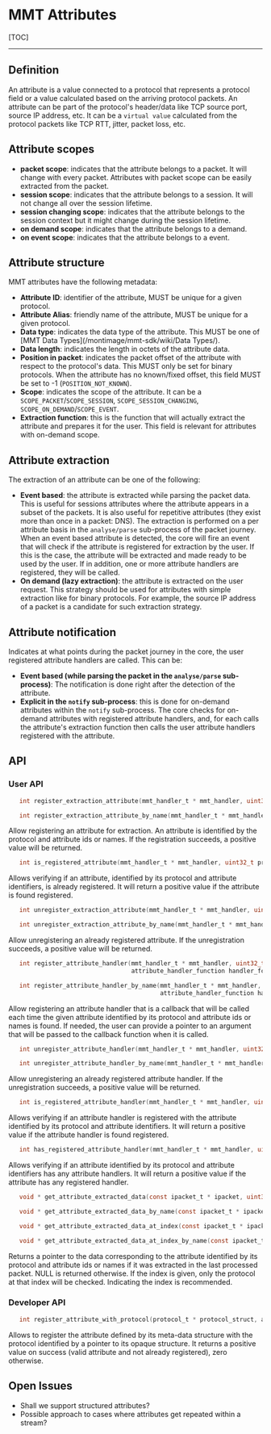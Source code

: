 # MMT Attributes #

[TOC]

------------------

## Definition ##
An attribute is a value connected to a protocol that represents a protocol field or a value calculated based on the arriving protocol packets. 
An attribute can be part of the protocol's header/data like TCP source port, source IP address, etc. It can be a `virtual value` 
calculated from the protocol packets like TCP RTT, jitter, packet loss, etc.

## Attribute scopes ##
 * **packet scope**: indicates that the attribute belongs to a packet. It will change with every packet. Attributes with packet scope can be easily extracted from the packet. 
 * **session scope**: indicates that the attribute belongs to a session. It will not change all over the session lifetime. 
 * **session changing scope**: indicates that the attribute belongs to the session context but it might change during the session lifetime.
 * **on demand scope**: indicates that the attribute belongs to a demand.
 * **on event scope**: indicates that the attribute belongs to a event.
## Attribute structure ##
MMT attributes have the following metadata:

 * **Attribute ID**: identifier of the attribute, MUST be unique for a given protocol.
 * **Attribute Alias**: friendly name of the attribute, MUST be unique for a given protocol.
 * **Data type**: indicates the data type of the attribute. This MUST be one of [MMT Data Types](/montimage/mmt-sdk/wiki/Data Types/). 
 * **Data length**: indicates the length in octets of the attribute data.
 * **Position in packet**: indicates the packet offset of the attribute with respect to the protocol's data. This MUST only be set for binary protocols. 
   When the attribute has no known/fixed offset, this field MUST be set to -1 (`POSITION_NOT_KNOWN`).
 * **Scope**: indicates the scope of the attribute. It can be a `SCOPE_PACKET`/`SCOPE_SESSION`, `SCOPE_SESSION_CHANGING`, `SCOPE_ON_DEMAND`/`SCOPE_EVENT`.
 * **Extraction function**: this is the function that will actually extract the attribute and prepares it for the user. This field is relevant for attributes with on-demand scope. 

## Attribute extraction ##
The extraction of an attribute can be one of the following:

 * **Event based**: the attribute is extracted while parsing the packet data. This is useful for sessions attributes where the attribute appears in a subset of the packets. 
   It is also useful for repetitive attributes (they exist more than once in a packet: DNS). 
   The extraction is performed on a per attribute basis in the `analyse/parse` sub-process of the packet journey. 
   When an event based attribute is detected, the core will fire an event that will check if the attribute is registered for extraction by the user. 
   If this is the case, the attribute will be extracted and made ready to be used by the user. 
   If in addition, one or more attribute handlers are registered, they will be called. 
 * **On demand (lazy extraction)**: the attribute is extracted on the user request. 
   This strategy should be used for attributes with simple extraction like for binary protocols. 
   For example, the source IP address of a packet is a candidate for such extraction strategy.

## Attribute notification ##
Indicates at what points during the packet journey in the core, the user registered attribute handlers are called. This can be:

 * **Event based (while parsing the packet in the `analyse/parse` sub-process)**: The notification is done right after the detection of the attribute. 
 * **Explicit in the `notify` sub-process**: this is done for on-demand attributes within the `notify` sub-process. 
   The core checks for on-demand attributes with registered attribute handlers, and, for each calls the attribute's 
   extraction function then calls the user attribute handlers registered with the attribute.

## API ##
### User API ###
```c
   int register_extraction_attribute(mmt_handler_t * mmt_handler, uint32_t protocol_id, uint32_t attribute_id);

   int register_extraction_attribute_by_name(mmt_handler_t * mmt_handler, char * protocol_name, char * attribute_name);
```
   Allow registering an attribute for extraction. An attribute is identified by the protocol and attribute ids or names. If the registration succeeds, a positive value will be returned.

```c
   int is_registered_attribute(mmt_handler_t * mmt_handler, uint32_t protocol_id, uint32_t attribute_id);
```
   Allows verifying if an attribute, identified by its protocol and attribute identifiers, is already registered. It will return a positive value if the attribute is found registered.

```c
   int unregister_extraction_attribute(mmt_handler_t * mmt_handler, uint32_t protocol_id, uint32_t attribute_id);

   int unregister_extraction_attribute_by_name(mmt_handler_t * mmt_handler, char * protocol_name, char * attribute_name);
```
   Allow unregistering an already registered attribute. If the unregistration succeeds, a positive value will be returned.

```c
   int register_attribute_handler(mmt_handler_t * mmt_handler, uint32_t protocol_id, uint32_t attribute_id, 
                                  attribute_handler_function handler_fct, void * handler_condition, void * user);

   int register_attribute_handler_by_name(mmt_handler_t * mmt_handler, char * protocol_name, char * attribute_name, 
                                          attribute_handler_function handler_fct, void * handler_condition, void * user);
```
   Allow registering an attribute handler that is a callback that will be called each time the given attribute identified by its protocol and attribute ids or names is found. If needed, the user can provide a pointer to an argument that will be passed to the callback function when it is called. 

```c
   int unregister_attribute_handler(mmt_handler_t * mmt_handler, uint32_t protocol_id, uint32_t attribute_id);

   int unregister_attribute_handler_by_name(mmt_handler_t * mmt_handler, char * protocol_name, char * attribute_name);
```
   Allow unregistering an already registered attribute handler. If the unregistration succeeds, a positive value will be returned.

```c
   int is_registered_attribute_handler(mmt_handler_t * mmt_handler, uint32_t protocol_id, uint32_t attribute_id, attribute_handler_function handler_fct);
```
   Allows verifying if an attribute handler is registered with the attribute identified by its protocol and attribute identifiers. It will return a positive value if the attribute handler is found registered.

```c
   int has_registered_attribute_handler(mmt_handler_t * mmt_handler, uint32_t protocol_id, uint32_t attribute_id);
```
   Allows verifying if an attribute identified by its protocol and attribute identifiers has any attribute handlers. It will return a positive value if the attribute has any registered handler.

```c
   void * get_attribute_extracted_data(const ipacket_t * ipacket, uint32_t protocol_id, uint32_t attribute_id);

   void * get_attribute_extracted_data_by_name(const ipacket_t * ipacket, char * protocol_name, char * attribute_name);

   void * get_attribute_extracted_data_at_index(const ipacket_t * ipacket, uint32_t protocol_id, uint32_t attribute_id, unsigned index);

   void * get_attribute_extracted_data_at_index_by_name(const ipacket_t * ipacket, char * protocol_name, char * attribute_name, unsigned index);
```
   Returns a pointer to the data corresponding to the attribute identified by its protocol and attribute ids or names if it was extracted in the last processed packet. NULL is returned otherwise. If the index is given, only the protocol at that index will be checked. Indicating the index is recommended. 

### Developer API ###
```c
   int register_attribute_with_protocol(protocol_t * protocol_struct, attribute_metadata_t attribute_meta_data);
```
   Allows to register the attribute defined by its meta-data structure with the protocol identified by a pointer to its opaque structure. It returns a positive value on success (valid attribute and not already registered), zero otherwise.

## Open Issues ##
 * Shall we support structured attributes?
 * Possible approach to cases where attributes get repeated within a stream?
